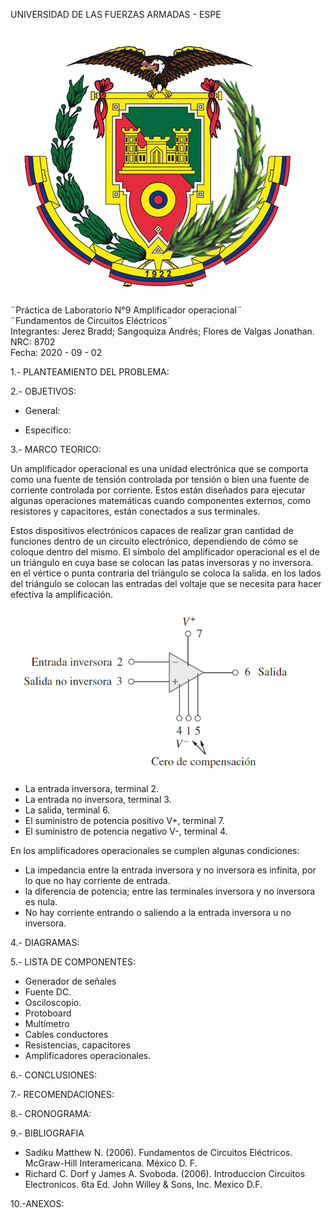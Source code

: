 UNIVERSIDAD DE LAS FUERZAS ARMADAS - ESPE

![](https://github.com/BraddJCJ/Informe5_Jerez_Sangoquiza_Zambrano/blob/master/img/Logo_ESPE.png)

¨Práctica de Laboratorio N°9 Amplificador operacional¨  
¨Fundamentos de Circuitos Eléctricos¨  
Integrantes: Jerez Bradd; Sangoquiza Andrés; Flores de Valgas Jonathan.  
NRC: 8702   
Fecha: 2020 - 09 - 02  

1.- PLANTEAMIENTO DEL PROBLEMA:


2.- OBJETIVOS:

* General: 


* Específico:



3.- MARCO TEORICO:

Un amplificador operacional es una unidad electrónica que se comporta como una fuente de tensión controlada por tensión o bien una fuente de corriente controlada por corriente. Estos están diseñados para ejecutar algunas operaciones matemáticas cuando componentes externos, como resistores y capacitores, están conectados a sus terminales.

Estos dispositivos electrónicos capaces de realizar gran cantidad de funciones dentro de un circuito electrónico, dependiendo de cómo se coloque dentro del mismo.
El símbolo del amplificador operacional es el de un triángulo en cuya base se colocan las patas inversoras y no inversora. en el vértice o punta contraria del triángulo se coloca la salida. en los lados del triángulo se colocan las entradas del voltaje que se necesita para hacer efectiva la amplificación.

![](https://github.com/BraddJCJ/Informe_9_3p/blob/master/img/amplificador.PNG)

- La entrada inversora, terminal 2.
- La entrada no inversora, terminal 3.
- La salida, terminal 6.
- El suministro de potencia positivo V+, terminal 7.
- El suministro de potencia negativo V-, terminal 4.

En los amplificadores operacionales se cumplen algunas condiciones:

- La impedancia entre la entrada inversora y no inversora es infinita, por lo que no hay corriente de entrada.
- la diferencia de potencia; entre las terminales inversora y no inversora es nula.
- No hay corriente entrando o saliendo a la entrada inversora u no inversora.

4.- DIAGRAMAS:



5.- LISTA DE COMPONENTES:

- Generador de señales
- Fuente DC.
- Osciloscopio.
- Protoboard
- Multímetro
- Cables conductores
- Resistencias, capacitores
- Amplificadores operacionales. 

6.- CONCLUSIONES:


7.- RECOMENDACIONES:



8.- CRONOGRAMA:

 
9.- BIBLIOGRAFIA
 
 - Sadiku Matthew N. (2006). Fundamentos de Circuitos Eléctricos. McGraw-Hill Interamericana. México D. F.
-  Richard C. Dorf y James A. Svoboda. (2006). Introduccion Circuitos Electronicos. 6ta Ed. John Willey & Sons, Inc. Mexico D.F.

 10.-ANEXOS:
 
